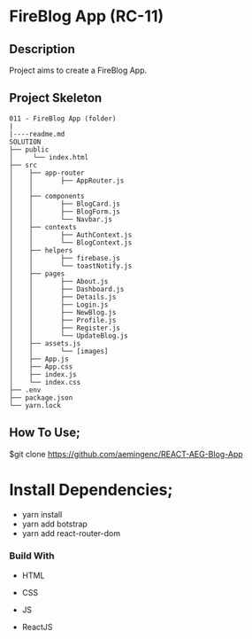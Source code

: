 # FireBlog App (RC-11)

## Description

Project aims to create a FireBlog App.


## Project Skeleton

```
011 - FireBlog App (folder)
|
|----readme.md        
SOLUTION
├── public
│     └── index.html
├── src
│    ├── app-router
│    │       ├── AppRouter.js
│    │       
│    ├── components
│    │       ├── BlogCard.js
│    │       ├── BlogForm.js
│    │       └── Navbar.js
│    ├── contexts
│    │       ├── AuthContext.js
│    │       └── BlogContext.js
│    ├── helpers
│    │       ├── firebase.js
│    │       └── toastNotify.js
│    ├── pages
│    │       ├── About.js
│    │       ├── Dashboard.js
│    │       ├── Details.js
│    │       ├── Login.js
│    │       ├── NewBlog.js
│    │       ├── Profile.js
│    │       ├── Register.js
│    │       └── UpdateBlog.js
│    ├── assets.js
│    │       └── [images]
│    ├── App.js
│    ├── App.css
│    ├── index.js
│    └── index.css
├── .env
├── package.json
└── yarn.lock
```

## How To Use;
$git clone https://github.com/aemingenc/REACT-AEG-Blog-App


# Install Dependencies;
- yarn install
- yarn add botstrap
- yarn add react-router-dom

### Build With

- HTML

- CSS

- JS

- ReactJS

